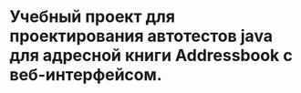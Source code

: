 # Учебный проект для проектирования автотестов java для адресной книги Addressbook с веб-интерфейсом.

